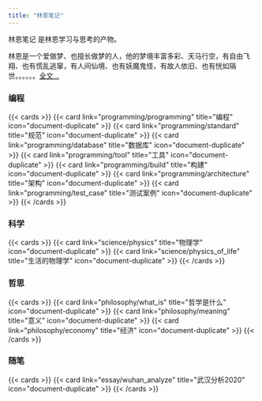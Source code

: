 ```yaml
---
title: "林恩笔记"
---
```


林恩笔记 是林恩学习与思考的产物。

林恩是一个爱做梦、也擅长做梦的人，他的梦境丰富多彩、天马行空，有自由飞翔、也有慌乱逃窜，有人间仙境、也有妖魔鬼怪，有故人依旧、也有恍如隔世。。。。。。[全文...](./about)

### 编程

{{< cards >}}
{{< card link="programming/programming" title="编程" icon="document-duplicate" >}}
{{< card link="programming/standard" title="规范" icon="document-duplicate" >}}
{{< card link="programming/database" title="数据库" icon="document-duplicate" >}}
{{< card link="programming/tool" title="工具" icon="document-duplicate" >}}
{{< card link="programming/build" title="构建" icon="document-duplicate" >}}
{{< card link="programming/architecture" title="架构" icon="document-duplicate" >}}
{{< card link="programming/test_case" title="测试案例" icon="document-duplicate" >}}
{{< /cards >}}

### 科学

{{< cards >}}
{{< card link="science/physics" title="物理学" icon="document-duplicate" >}}
{{< card link="science/physics_of_life" title="生活的物理学" icon="document-duplicate" >}}
{{< /cards >}}

### 哲思

{{< cards >}}
{{< card link="philosophy/what_is" title="哲学是什么" icon="document-duplicate" >}}
{{< card link="philosophy/meaning" title="意义" icon="document-duplicate" >}}
{{< card link="philosophy/economy" title="经济" icon="document-duplicate" >}}
{{< /cards >}}

### 随笔

{{< cards >}}
{{< card link="essay/wuhan_analyze" title="武汉分析2020" icon="document-duplicate" >}}
{{< /cards >}}
